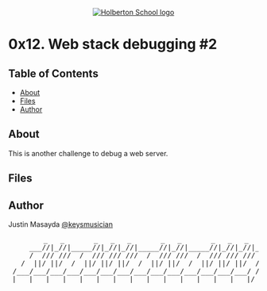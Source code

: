 <p align="center">
  <a href=#>
    <img src="https://intranet.hbtn.io/assets/holberton-logo-full-black-157ccfa3d2134776c1e3f78c0fe682968e8848b64fcacc6187976044f75f35a8.png" alt="Holberton School logo">
  </a>
</p>

# 0x12. Web stack debugging #2

## Table of Contents
* [About](#about)
* [Files](#files)
* [Author](#author)

## About
This is another challenge to debug a web server.

## Files

## Author
Justin Masayda [@keysmusician](https://github.com/keysmusician)
<pre align="center">
      _   _       _   _   _       _   _       _   _   _
     ___//|_//|_____//|_//|_//|_____//|_//|_____//|_//|_//|___
     /  /// ///  /  /// /// ///  /  /// ///  /  /// /// ///  / |
   /  ||/ ||/  /  ||/ ||/ ||/  /  ||/ ||/  /  ||/ ||/ ||/  / /
 /___/___/___/___/___/___/___/___/___/___/___/___/___/___/ /
|___|___|___|___|___|___|___|___|___|___|___|___|___|___|/
</pre>
<p><span style="font-family: 'Lucida Console'; line-height: 14px; font-size: 14px; display: inline-block;">&nbsp;</span></p>
